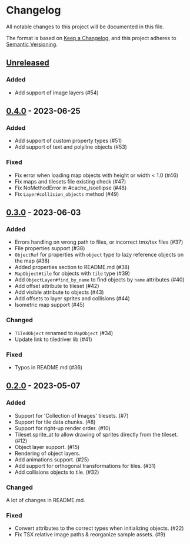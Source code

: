 # Changelog

All notable changes to this project will be documented in this file.

The format is based on [Keep a Changelog](https://keepachangelog.com/en/1.0.0/),
and this project adheres to [Semantic Versioning](https://semver.org/spec/v2.0.0.html).

## [Unreleased]

### Added

- Add support of image layers (#54)

## [0.4.0] - 2023-06-25

### Added

- Add support of custom property types (#51)
- Add support of text and polyline objects (#53)

### Fixed

- Fix error when loading map objects with height or width < 1.0 (#46)
- Fix maps and tilesets file existing check (#47)
- Fix NoMethodError in #cache_isoellipse (#48)
- Fix `Layer#collision_objects` method (#49)

## [0.3.0] - 2023-06-03

### Added

- Errors handling on wrong path to files, or incorrect tmx/tsx files (#37)
- File properties support (#38)
- `ObjectRef` for properties with `object` type to lazy reference objects on the map (#38)
- Added properties section to README.md (#38)
- `MapObject#tile` for objects with `tile` type (#39)
- Add `ObjectLayer#find_by_name` to find objects by `name` attributes (#40)
- Add offset attribute to tileset (#42)
- Add visible attribute to objects (#43)
- Add offsets to layer sprites and collisions (#44)
- Isometric map support (#45)

### Changed

- `TiledObject` renamed to `MapObject` (#34)
- Update link to tiledriver lib (#41)

### Fixed

- Typos in README.md (#36)

## [0.2.0] - 2023-05-07

### Added

- Support for 'Collection of Images' tilesets. (#7)
- Support for tile data chunks. (#8)
- Support for right-up render order. (#10)
- Tileset.sprite_at to allow drawing of sprites directly from the tileset. (#12)
- Object layer support. (#15)
- Rendering of object layers.
- Add animations support. (#25)
- Add support for orthogonal transformations for tiles. (#31)
- Add collisions objects to tile. (#32)

### Changed

A lot of changes in README.md.

### Fixed

- Convert attributes to the correct types when initializing objects. (#22)
- Fix TSX relative image paths & reorganize sample assets. (#9)

[Unreleased]: https://github.com/wildfiler/drtiled/compare/v0.4.0...master
[0.4.0]: https://github.com/wildfiler/drtiled/compare/v0.3.0...v0.4.0
[0.3.0]: https://github.com/wildfiler/drtiled/compare/v0.2.0...v0.3.0
[0.2.0]: https://github.com/wildfiler/drtiled/compare/v0.1.0...v0.2.0
[0.1.0]: https://github.com/wildfiler/drtiled/releases/tag/v0.1.0
